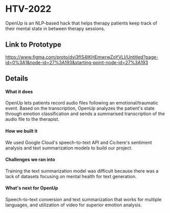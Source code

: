 # HTV-2022
OpenUp is an NLP-based hack that helps therapy patients keep track of their mental state in between therapy sessions.

## Link to Prototype
https://www.figma.com/proto/dyi3fIS4IKHEmwrwZoYVLI/Untitled?page-id=0%3A1&node-id=27%3A193&starting-point-node-id=27%3A193

## Details
#### What it does
OpenUp lets patients record audio files following an emotional/traumatic event. Based on the transcription, OpenUp analyzes the patient's state through emotion classification and sends a summarised transcription of the audio file to the therapist.

#### How we built it
We used Google Cloud's speech-to-text API and Co:here's sentiment analysis and text summarization models to build our project.

#### Challenges we ran into
Training the text summarization model was difficult because there was a lack of datasets focusing on mental health for text generation.

#### What's next for OpenUp
Speech-to-text conversion and text summarization that works for multiple languages, and utilization of video for superior emotion analysis.
